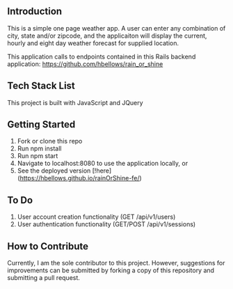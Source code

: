 ## Introduction
This is a simple one page weather app.  A user can enter any combination of city, state and/or zipcode, and the applicaiton will display the current, hourly and eight day weather forecast for supplied location.

This application calls to endpoints contained in this Rails backend application: https://github.com/hbellows/rain_or_shine

## Tech Stack List
This project is built with JavaScript and JQuery

## Getting Started
1. Fork or clone this repo
2. Run npm install
3. Run npm start
4. Navigate to localhost:8080 to use the application locally, or 
5. See the deployed version [!here] (https://hbellows.github.io/rainOrShine-fe/)

## To Do
1. User account creation functionality (GET /api/v1/users)
2. User authentication functionality (GET/POST /api/v1/sessions)

## How to Contribute
Currently, I am the sole contributor to this project.  However, suggestions for improvements can be submitted by forking a copy of this repository and submitting a pull request.

